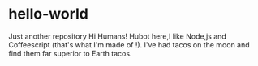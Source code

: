 # hello-world
Just another repository
Hi Humans!
Hubot here,I like Node,js and Coffeescript (that's what I'm made of !).
I've had tacos on the moon and find them far superior to Earth tacos.
